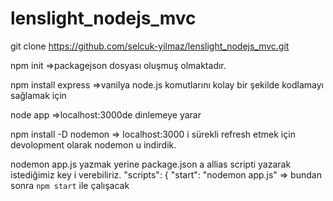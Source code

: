 # lenslight_nodejs_mvc
 git clone https://github.com/selcuk-yilmaz/lenslight_nodejs_mvc.git

 npm init =>packagejson dosyası oluşmuş olmaktadır.

npm install express =>vanilya node.js komutlarını kolay bir şekilde kodlamayı sağlamak için

node app  =>localhost:3000de dinlemeye yarar

npm install -D nodemon => localhost:3000 i sürekli refresh etmek için devolopment olarak nodemon u indirdik.

nodemon app.js yazmak yerine package.json a allias scripti yazarak istediğimiz key i verebiliriz.
"scripts": {
    "start": "nodemon app.js"    => bundan sonra `npm start` ile çalışacak